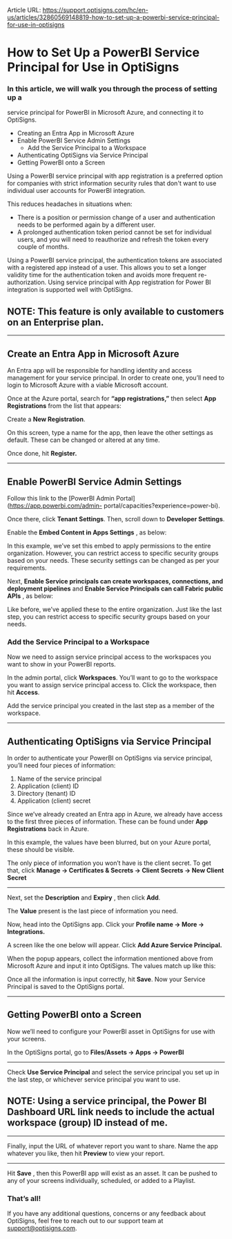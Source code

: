 Article URL: https://support.optisigns.com/hc/en-us/articles/32860569148819-how-to-set-up-a-powerbi-service-principal-for-use-in-optisigns

# How to Set Up a PowerBI Service Principal for Use in OptiSigns

### In this article, we will walk you through the process of setting up a
service principal for PowerBI in Microsoft Azure, and connecting it to
OptiSigns.

  * Creating an Entra App in Microsoft Azure
  * Enable PowerBI Service Admin Settings
    * Add the Service Principal to a Workspace
  * Authenticating OptiSigns via Service Principal
  * Getting PowerBI onto a Screen

Using a PowerBI service principal with app registration is a preferred option
for companies with strict information security rules that don't want to use
individual user accounts for PowerBI integration.

This reduces headaches in situations when:

  * There is a position or permission change of a user and authentication needs to be performed again by a different user.
  * A prolonged authentication token period cannot be set for individual users, and you will need to reauthorize and refresh the token every couple of months.

Using a PowerBI service principal, the authentication tokens are associated
with a registered app instead of a user. This allows you to set a longer
validity time for the authentication token and avoids more frequent re-
authorization. Using service principal with App registration for Power BI
integration is supported well with OptiSigns.

**NOTE:** This feature is only available to customers on an **Enterprise**
plan.  
---  
  
* * *

## Create an Entra App in Microsoft Azure

An Entra app will be responsible for handling identity and access management
for your service principal. In order to create one, you’ll need to login to
Microsoft Azure with a viable Microsoft account.

Once at the Azure portal, search for **“app registrations,”** then select
**App Registrations** from the list that appears:

Create a **New Registration**.

On this screen, type a name for the app, then leave the other settings as
default. These can be changed or altered at any time.

Once done, hit **Register.**

* * *

## Enable PowerBI Service Admin Settings

Follow this link to the [PowerBI Admin Portal](https://app.powerbi.com/admin-
portal/capacities?experience=power-bi).

Once there, click **Tenant Settings**. Then, scroll down to **Developer
Settings**.

Enable the **Embed Content in Apps Settings** , as below:

In this example, we’ve set this embed to apply permissions to the entire
organization. However, you can restrict access to specific security groups
based on your needs. These security settings can be changed as per your
requirements.

Next, **Enable Service principals can create workspaces, connections, and
deployment pipelines** and **Enable Service Principals can call Fabric public
APIs** , as below:

Like before, we’ve applied these to the entire organization. Just like the
last step, you can restrict access to specific security groups based on your
needs.

### Add the Service Principal to a Workspace

Now we need to assign service principal access to the workspaces you want to
show in your PowerBI reports.

In the admin portal, click **Workspaces**. You’ll want to go to the workspace
you want to assign service principal access to. Click the workspace, then hit
**Access**.

Add the service principal you created in the last step as a member of the
workspace.

* * *

## Authenticating OptiSigns via Service Principal

In order to authenticate your PowerBI on OptiSigns via service principal,
you’ll need four pieces of information:

  1. Name of the service principal
  2. Application (client) ID
  3. Directory (tenant) ID
  4. Application (client) secret

Since we’ve already created an Entra app in Azure, we already have access to
the first three pieces of information. These can be found under **App
Registrations** back in Azure.

In this example, the values have been blurred, but on your Azure portal, these
should be visible.

The only piece of information you won’t have is the client secret. To get
that, click **Manage → Certificates & Secrets → Client Secrets → New Client
Secret**

****

Next, set the **Description** and **Expiry** , then click **Add**.

The **Value** present is the last piece of information you need.

Now, head into the OptiSigns app. Click your **Profile name → More →
Integrations.**

A screen like the one below will appear. Click **Add Azure Service
Principal.**

When the popup appears, collect the information mentioned above from Microsoft
Azure and input it into OptiSigns. The values match up like this:

Once all the information is input correctly, hit **Save**. Now your Service
Principal is saved to the OptiSigns portal.

* * *

## Getting PowerBI onto a Screen

Now we’ll need to configure your PowerBI asset in OptiSigns for use with your
screens.

In the OptiSigns portal, go to **Files/Assets → Apps → PowerBI**

****

Check **Use Service Principal** and select the service principal you set up in
the last step, or whichever service principal you want to use.

**NOTE:** Using a service principal, the Power BI Dashboard URL link needs to
include the actual **workspace (group)** ID instead of me.  
---  
  
****

Finally, input the URL of whatever report you want to share. Name the app
whatever you like, then hit **Preview** to view your report.

****

Hit **Save** , then this PowerBI app will exist as an asset. It can be pushed
to any of your screens individually, scheduled, or added to a Playlist.

### **That’s all!**

If you have any additional questions, concerns or any feedback about
OptiSigns, feel free to reach out to our support team at
[support@optisigns.com](mailto:support@optisigns.com).

